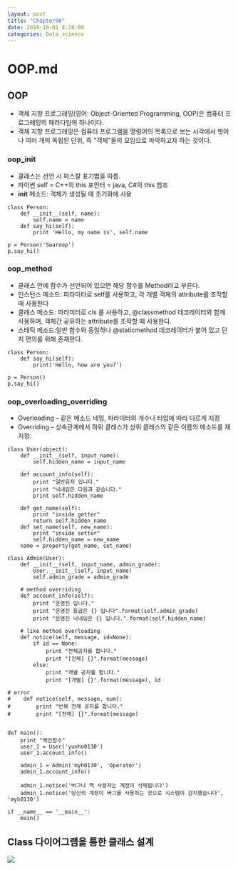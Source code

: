 ```yaml
---
layout: post
title: "Chapter08"
date: 2018-10-01 4:20:00
categories: Data_science
---
```


# OOP.md

## OOP
- 객체 지향 프로그래밍(영어: Object-Oriented Programming, OOP)은 컴퓨터 프로그래밍의 패러다임의 하나이다.
- 객체 지향 프로그래밍은 컴퓨터 프로그램을 명령어의 목록으로 보는 시각에서 벗어나 여러 개의 독립된 단위, 즉 "객체"들의 모임으로 파악하고자 하는 것이다.

### oop_init
- 클래스는 선언 시 파스칼 표기법을 따름.
- 파이썬 self = C++의 this 포인터 = java, C#의 this 참조
- __init__ 메소드: 객체가 생성될 때 초기화에 사용 
```
class Person:
    def __init__(self, name):
        self.name = name
    def say_hi(self):
        print 'Hello, my name is', self.name

p = Person('Swaroop')
p.say_hi()
```

### oop_method
- 클래스 안에 함수가 선언되어 있으면 해당 함수를 Method라고 부른다.
- 인스턴스 메소드: 파라미터로 self를 사용하고, 각 개별 객체의 attribute를 조작할 때 사용한다
- 클래스 메소드: 파라미터로 cls 를 사용하고, @classmethod 데코레이터와 함께 사용하며, 객체간 공유하는 attribute를 조작할 때 사용한다.
- 스태틱 메소드:일반 함수와 동일하나 @staticmethod 데코레이터가 붙어 있고 단지 편의를 위해 존재한다.
```
class Person:
    def say_hi(self):
        print('Hello, how are you?')

p = Person()
p.say_hi()
```

### oop_overloading_overriding
- Overloading – 같은 메소드 네임, 파라미터의 개수나 타입에 따라 다르게 지정
- Overriding – 상속관계에서 하위 클래스가 상위 클래스의 같은 이름의 메소드를 재지정.
```
class User(object):
    def __init__(self, input_name):
        self.hidden_name = input_name
        
    def account_info(self):
        print "일반유저 입니다." 
        print "닉네임은 다음과 같습니다."
        print self.hidden_name
        
    def get_name(self):
        print "inside getter"
        return self.hidden_name
    def set_name(self, new_name):
        print "inside setter"
        self.hidden_name = new_name
    name = property(get_name, set_name)

class Admin(User):
    def __init__(self, input_name, admin_grade):
        User.__init__(self, input_name)
        self.admin_grade = admin_grade
    
    # method overriding
    def account_info(self):
        print "운영진 입니다."
        print "운영진 등급은 {} 입니다".format(self.admin_grade)
        print "운영진 닉네임은 {} 입니다.".format(self.hidden_name)

    # like method overloading
    def notice(self, message, id=None):
        if id == None:
            print "전체공지를 합니다." 
            print "[전체] {}".format(message)
        else:
            print "개별 공지를 합니다." 
            print "[개별] {}".format(message), id

# error
#    def notice(self, message, num):
#        print "반복 전체 공지를 합니다." 
#        print "[전체] {}".format(message)

        
def main():
    print "메인함수"
    user_1 = User('yunho0130')
    user_1.account_info()
    
    admin_1 = Admin('myh0130', 'Operator')
    admin_1.account_info()
    
    admin_1.notice('버그나 핵 사용자는 계정이 삭제됩니다')
    admin_1.notice('당신의 계정이 버그를 사용하는 것으로 시스템이 감지했습니다', 'myh0130')

if __name__ == '__main__':
    main()
```

## Class 다이어그램을 통한 클래스 설계
<img src = 'https://photos.google.com/share/AF1QipP_prG5M0-BdF3Iuha5ndGuxoeZTj6hGsL9PDZvS76AQavKr2NZ68fD3NHETEn1Tw/photo/AF1QipMJXwSdXDU5B2nDojN2L85Iym_75qj5TVcetEfq?key=MVM0ZGZxX3J0OHBFWU0yTVdsLXAwU0lhSzZTSHhB'>
